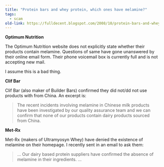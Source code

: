 ```yaml
---
title: "Protein bars and whey protein, which ones have melamine?"
tags: 
  - scam
old-link: https://fulldecent.blogspot.com/2008/10/protein-bars-and-whey-protein-which.html
---
```


**Optimum Nutrition**

The Optimum Nutrition website does not explicitly state whether their products contain melamine. Questions of same have gone unanswered by their online email form. Their phone voicemail box is currently full and is not accepting new mail.

I assume this is a bad thing.

**Clif Bar**

Clif Bar (also maker of Builder Bars) confirmed they did not/dd not use products with from China. An excerpt is:

> The recent incidents involving melamine in Chinese milk products have been investigated by our quality assurance team and we can confirm that none of our products contain dairy products sourced from China.

**Met-Rx**

Met-Rx (makers of Ultramyosyn Whey) have denied the existence of melamine on their homepage. I recently sent in an email to ask them:

> ... Our dairy based protein suppliers have confirmed the absence of melamine in their ingredients. ...
